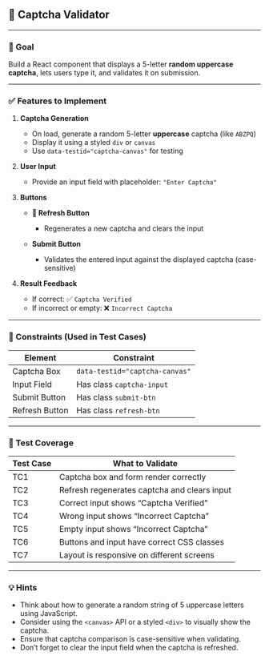 ## 🔐 **Captcha Validator**

---

### 🧠 Goal

Build a React component that displays a 5-letter **random uppercase captcha**, lets users type it, and validates it on submission.

---

### ✅ Features to Implement

1. **Captcha Generation**

   * On load, generate a random 5-letter **uppercase** captcha (like `ABZPQ`)
   * Display it using a styled `div` or `canvas`
   * Use `data-testid="captcha-canvas"` for testing

2. **User Input**

   * Provide an input field with placeholder: `"Enter Captcha"`

3. **Buttons**

   * **🔁 Refresh Button**

     * Regenerates a new captcha and clears the input
   * **Submit Button**

     * Validates the entered input against the displayed captcha (case-sensitive)

4. **Result Feedback**

   * If correct: ✅ `Captcha Verified`
   * If incorrect or empty: ❌ `Incorrect Captcha`

---

### 🔎 Constraints (Used in Test Cases)

| Element        | Constraint                     |
| -------------- | ------------------------------ |
| Captcha Box    | `data-testid="captcha-canvas"` |
| Input Field    | Has class `captcha-input`      |
| Submit Button  | Has class `submit-btn`         |
| Refresh Button | Has class `refresh-btn`        |

---

### 🧪 Test Coverage

| **Test Case** | **What to Validate**                         |
| ------------- | -------------------------------------------- |
| TC1           | Captcha box and form render correctly        |
| TC2           | Refresh regenerates captcha and clears input |
| TC3           | Correct input shows “Captcha Verified”       |
| TC4           | Wrong input shows “Incorrect Captcha”        |
| TC5           | Empty input shows “Incorrect Captcha”        |
| TC6           | Buttons and input have correct CSS classes   |
| TC7           | Layout is responsive on different screens    |

---

### 💡 Hints

* Think about how to generate a random string of 5 uppercase letters using JavaScript.
* Consider using the `<canvas>` API or a styled `<div>` to visually show the captcha.
* Ensure that captcha comparison is case-sensitive when validating.
* Don’t forget to clear the input field when the captcha is refreshed.


